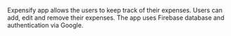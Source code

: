 Expensify app allows the users to keep track of their expenses. Users can add, edit and remove their expenses.
The app uses Firebase database and authentication via Google.
